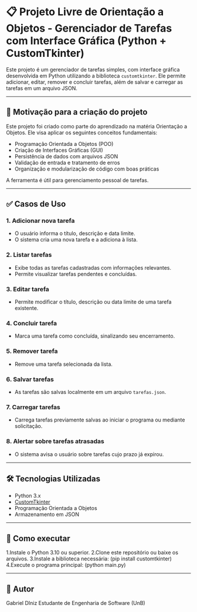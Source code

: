 # 📋 Projeto Livre de Orientação a Objetos - Gerenciador de Tarefas com Interface Gráfica (Python + CustomTkinter)

Este projeto é um gerenciador de tarefas simples, com interface gráfica desenvolvida em Python utilizando a biblioteca `customtkinter`. Ele permite adicionar, editar, remover e concluir tarefas, além de salvar e carregar as tarefas em um arquivo JSON.

---

## 📌 Motivação para a criação do projeto

Este projeto foi criado como parte do aprendizado na matéria Orientação a Objetos. Ele visa aplicar os seguintes conceitos fundamentais:

- Programação Orientada a Objetos (POO)
- Criação de Interfaces Gráficas (GUI)
- Persistência de dados com arquivos JSON
- Validação de entrada e tratamento de erros
- Organização e modularização de código com boas práticas

A ferramenta é útil para gerenciamento pessoal de tarefas.

---

## ✅ Casos de Uso

### 1. Adicionar nova tarefa
- O usuário informa o título, descrição e data limite.
- O sistema cria uma nova tarefa e a adiciona à lista.

### 2. Listar tarefas
- Exibe todas as tarefas cadastradas com informações relevantes.
- Permite visualizar tarefas pendentes e concluídas.

### 3. Editar tarefa
- Permite modificar o título, descrição ou data limite de uma tarefa existente.

### 4. Concluir tarefa
- Marca uma tarefa como concluída, sinalizando seu encerramento.

### 5. Remover tarefa
- Remove uma tarefa selecionada da lista.

### 6. Salvar tarefas
- As tarefas são salvas localmente em um arquivo `tarefas.json`.

### 7. Carregar tarefas
- Carrega tarefas previamente salvas ao iniciar o programa ou mediante solicitação.

### 8. Alertar sobre tarefas atrasadas
- O sistema avisa o usuário sobre tarefas cujo prazo já expirou.

---

## 🛠 Tecnologias Utilizadas

- Python 3.x
- [CustomTkinter](https://github.com/TomSchimansky/CustomTkinter)
- Programação Orientada a Objetos
- Armazenamento em JSON
  
---

## 🚀 Como executar
1.Instale o Python 3.10 ou superior.
2.Clone este repositório ou baixe os arquivos.
3.Instale a biblioteca necessária: (pip install customtkinter)
4.Execute o programa principal: (python main.py)

---

## 👤 Autor
Gabriel DIniz
Estudante de Engenharia de Software (UnB)

